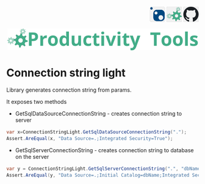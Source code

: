 <!--Category:C#,PowerShell--> 
 <p align="right">
        <a href="https://www.nuget.org/packages/ProductivityTools.ConnectionStringLight/"><img   src="Images/Header/Nuget_border_40px.png" /></a>
        <a href="http://productivitytools.tech/connectionstringlightpt/"><img src="Images/Header/ProductivityTools_green_40px_2.png" /><a> 
        <a href="https://github.com/pwujczyk/ProductivityTools.ConnectionStringLight"><img src="Images/Header/Github_border_40px.png" /></a>
</p>
<p align="center">
    <a href="http://productivitytools.tech/">
        <img src="Images/Header/LogoTitle_green_500px.png" />
    </a>
</p>

# Connection string light

Library generates connection string from params.

<!--more-->

It exposes two methods

- GetSqlDataSourceConnectionString - creates connection string to server

```c#
var x=ConnectionStringLight.GetSqlDataSourceConnectionString(".");
Assert.AreEqual(x, "Data Source=.;Integrated Security=True");
```
- GetSqlServerConnectionString - creates connection string to database on the server

```c#
var y = ConnectionStringLight.GetSqlServerConnectionString(".", "dbName");
Assert.AreEqual(y, "Data Source=.;Initial Catalog=dbName;Integrated Security=True");
```